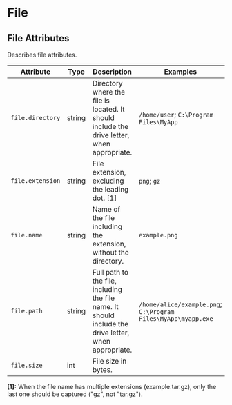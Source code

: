 
<!--- Hugo front matter used to generate the website version of this page:
--->

<!-- NOTE: THIS FILE IS AUTOGENERATED. DO NOT EDIT BY HAND. -->
<!-- see templates/registry/markdown/attribute_namespace.md.j2 -->

# File



## File Attributes

Describes file attributes.

| Attribute  | Type | Description  | Examples  | Stability |
|---|---|---|---|---|
| `file.directory` | string | Directory where the file is located. It should include the drive letter, when appropriate. | `/home/user`; `C:\Program Files\MyApp` | ![Experimental](https://img.shields.io/badge/-experimental-blue) |
| `file.extension` | string | File extension, excluding the leading dot. [1] | `png`; `gz` | ![Experimental](https://img.shields.io/badge/-experimental-blue) |
| `file.name` | string | Name of the file including the extension, without the directory. | `example.png` | ![Experimental](https://img.shields.io/badge/-experimental-blue) |
| `file.path` | string | Full path to the file, including the file name. It should include the drive letter, when appropriate. | `/home/alice/example.png`; `C:\Program Files\MyApp\myapp.exe` | ![Experimental](https://img.shields.io/badge/-experimental-blue) |
| `file.size` | int | File size in bytes. |  | ![Experimental](https://img.shields.io/badge/-experimental-blue) |


**[1]:** When the file name has multiple extensions (example.tar.gz), only the last one should be captured ("gz", not "tar.gz").


